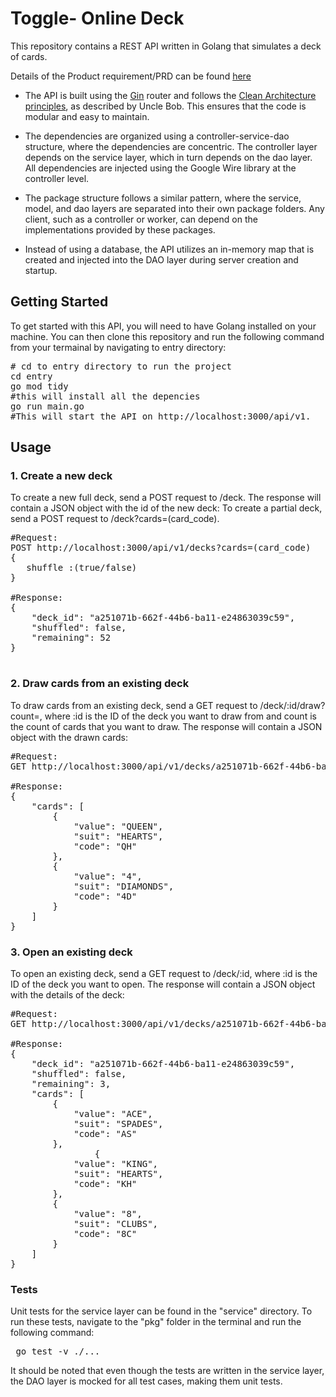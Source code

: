 # Toggle- Online Deck
This repository contains a REST API written in Golang that simulates a deck of cards.

Details of the Product requirement/PRD can be found [here](https://toggl.notion.site/Toggl-Backend-Unattended-Programming-Test-015a95428b044b4398ba62ccc72a007e)

* The API is built using the [Gin](https://github.com/gin-gonic/gin) router and follows the [Clean Architecture principles](https://blog.cleancoder.com/uncle-bob/2012/08/13/the-clean-architecture.html), as described by Uncle Bob. This ensures that the code is modular and easy to maintain.

* The dependencies are organized using a controller-service-dao structure, where the dependencies are concentric. 
  The controller layer depends on the service layer, which in turn depends on the dao layer.  
  All dependencies are injected using the Google Wire library at the controller level.

* The package structure follows a similar pattern, where the service, model, and dao layers are separated into their own package folders. 
  Any client, such as a controller or worker, can depend on the implementations provided by these packages.

* Instead of using a database, the API utilizes an in-memory map that is created and injected into the DAO layer during server creation and startup.

## Getting Started
To get started with this API, you will need to have Golang installed on your machine. You can then clone this repository and run the following command from your termainal by navigating to entry directory:

<pre>
# cd to entry directory to run the project
cd entry
go mod tidy
#this will install all the depencies
go run main.go
#This will start the API on http://localhost:3000/api/v1.
</pre>

## Usage
### 1. Create a new deck <br>
To create a new full deck, send a POST request to /deck. The response will contain a JSON object with the id of the new deck:
To create a partial deck, send a POST request to /deck?cards=(card_code).
<pre>
#Request:
POST http://localhost:3000/api/v1/decks?cards=(card_code)
{
   shuffle :(true/false)
}

#Response:
{
    "deck_id": "a251071b-662f-44b6-ba11-e24863039c59",
    "shuffled": false,
    "remaining": 52
}

</pre>

### 2. Draw cards from an existing deck <br>
To draw cards from an existing deck, send a GET request to /deck/:id/draw?count=<number>, where :id is the ID of the deck you want to draw from and count is the count of cards that you want to draw. The response will contain a JSON object with the drawn cards:

<pre>
#Request:
GET http://localhost:3000/api/v1/decks/a251071b-662f-44b6-ba11-e24863039c59/draw?count=2

#Response:
{
    "cards": [
        {
            "value": "QUEEN",
            "suit": "HEARTS",
            "code": "QH"
        },
        {
            "value": "4",
            "suit": "DIAMONDS",
            "code": "4D"
        }
    ]
}
</pre>
### 3. Open an existing deck <br>
To open an existing deck, send a GET request to /deck/:id, where :id is the ID of the deck you want to open. The response will contain a JSON object with the details of the deck:

<pre>
#Request:
GET http://localhost:3000/api/v1/decks/a251071b-662f-44b6-ba11-e24863039c59

#Response:
{
    "deck_id": "a251071b-662f-44b6-ba11-e24863039c59",
    "shuffled": false,
    "remaining": 3,
    "cards": [
        {
            "value": "ACE",
            "suit": "SPADES",
            "code": "AS"
        },
				{
            "value": "KING",
            "suit": "HEARTS",
            "code": "KH"
        },
        {
            "value": "8",
            "suit": "CLUBS",
            "code": "8C"
        }
    ]
}
</pre>

### Tests
Unit tests for the service layer can be found in the "service" directory. To run these tests, navigate to the "pkg" folder in the terminal and run the following command:
<pre> go test -v ./... </pre>
It should be noted that even though the tests are written in the service layer, the DAO layer is mocked for all test cases, making them unit tests.
